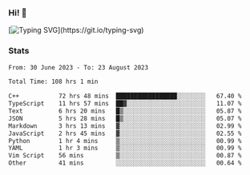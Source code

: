 ### Hi!  👋

[![Typing SVG](https://readme-typing-svg.herokuapp.com?font=Fira+Code&pause=1000&width=435&lines=Hello!+I'm+Texiwustion.)](https://git.io/typing-svg)

### Stats

<!--START_SECTION:waka-->

```txt
From: 30 June 2023 - To: 23 August 2023

Total Time: 108 hrs 1 min

C++           72 hrs 48 mins  █████████████████░░░░░░░░   67.40 %
TypeScript    11 hrs 57 mins  ██▓░░░░░░░░░░░░░░░░░░░░░░   11.07 %
Text          6 hrs 20 mins   █▒░░░░░░░░░░░░░░░░░░░░░░░   05.87 %
JSON          5 hrs 28 mins   █▒░░░░░░░░░░░░░░░░░░░░░░░   05.07 %
Markdown      3 hrs 13 mins   ▓░░░░░░░░░░░░░░░░░░░░░░░░   02.99 %
JavaScript    2 hrs 45 mins   ▓░░░░░░░░░░░░░░░░░░░░░░░░   02.55 %
Python        1 hr 4 mins     ▒░░░░░░░░░░░░░░░░░░░░░░░░   00.99 %
YAML          1 hr 3 mins     ▒░░░░░░░░░░░░░░░░░░░░░░░░   00.99 %
Vim Script    56 mins         ▒░░░░░░░░░░░░░░░░░░░░░░░░   00.87 %
Other         41 mins         ░░░░░░░░░░░░░░░░░░░░░░░░░   00.64 %
```

<!--END_SECTION:waka-->
